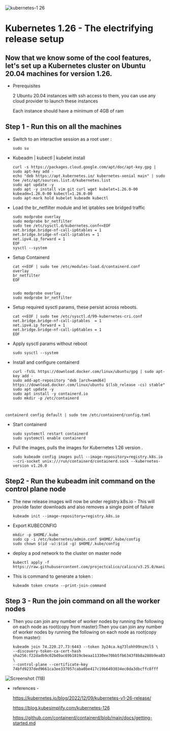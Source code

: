


![kubernetes-1 26](https://user-images.githubusercontent.com/120181043/209433967-00b5546a-d9a2-4ecf-a827-9c2dc81c4778.png)
# Kubernetes 1.26 - The electrifying release setup

## Now that we know some of the cool features, let's set up a Kubernetes cluster on Ubuntu 20.04 machines for version 1.26.

- Prerequisites

  2 Ubuntu 20.04 instances with ssh access to them, you can use any cloud provider to launch these instances

  Each instance should have a minimum of 4GB of ram
## Step 1 - Run this on all the machines
- Switch to an interactive session as a root user :
          
      sudo su
- Kubeadm | kubectl | kubelet install
          
      curl -s https://packages.cloud.google.com/apt/doc/apt-key.gpg | sudo apt-key add -
      echo "deb https://apt.kubernetes.io/ kubernetes-xenial main" | sudo tee /etc/apt/sources.list.d/kubernetes.list
      sudo apt update -y
      sudo apt -y install vim git curl wget kubelet=1.26.0-00 kubeadm=1.26.0-00 kubectl=1.26.0-00
      sudo apt-mark hold kubelet kubeadm kubectl

- Load the br_netfilter module and let iptables see bridged traffic
          
      sudo modprobe overlay
      sudo modprobe br_netfilter
      sudo tee /etc/sysctl.d/kubernetes.conf<<EOF
      net.bridge.bridge-nf-call-ip6tables = 1
      net.bridge.bridge-nf-call-iptables = 1
      net.ipv4.ip_forward = 1
      EOF
      sysctl --system

- Setup Containerd

      cat <<EOF | sudo tee /etc/modules-load.d/containerd.conf
      overlay
      br_netfilter
      EOF


      sudo modprobe overlay
      sudo modprobe br_netfilter

- Setup required sysctl params, these persist across reboots.
         
      cat <<EOF | sudo tee /etc/sysctl.d/99-kubernetes-cri.conf
      net.bridge.bridge-nf-call-iptables  = 1
      net.ipv4.ip_forward = 1
      net.bridge.bridge-nf-call-ip6tables = 1
      EOF

-  Apply sysctl params without reboot
         
       sudo sysctl --system

- Install and configure containerd 

      curl -fsSL https://download.docker.com/linux/ubuntu/gpg | sudo apt-key add -
      sudo add-apt-repository "deb [arch=amd64] https://download.docker.com/linux/ubuntu $(lsb_release -cs) stable"
      sudo apt update -y
      sudo apt install -y containerd.io
      sudo mkdir -p /etc/containerd

#  
    containerd config default | sudo tee /etc/containerd/config.toml

- Start containerd

      sudo systemctl restart containerd
      sudo systemctl enable containerd
- Pull the images, pulls the images for Kubernetes 1.26 version .

      sudo kubeadm config images pull --image-repository=registry.k8s.io --cri-socket unix:///run/containerd/containerd.sock --kubernetes-version v1.26.0

## Step2 - Run the kubeadm init command on the control plane node

- The new release images will now be under registry.k8s.io - This will provide faster downloads and also removes a single point of failure

      kubeadm init --image-repository=registry.k8s.io

- Export KUBECONFIG 

      mkdir -p $HOME/.kube
      sudo cp -i /etc/kubernetes/admin.conf $HOME/.kube/config
      sudo chown $(id -u):$(id -g) $HOME/.kube/config

- deploy a pod network to the cluster on master node

      kubectl apply -f https://raw.githubusercontent.com/projectcalico/calico/v3.25.0/manifests/calico.yaml  

- This is command to generate a token :

      kubeadm token create --print-join-command
## Step 3 - Run the join command on all the worker nodes
- Then you can join any number of worker nodes by running the following on each node as root(copy from master):Then you can join any number of worker nodes by running the following on each node as root(copy from master):
  
      kubeadm join 74.220.27.73:6443 --token 3y24ca.kq73lohh99nzmcl5 \
      --discovery-token-ca-cert-hash sha256:f22dadb9c02bd9ac69b1819cbeaa11330ee70bb5fb6343f8b8a288b9ea83b00f \
      --control-plane --certificate-key 74bfd9237ded9661ca3ee337057caba0be417c19b6493034ec0da3dbcffc8fff
 
 ![Screenshot (118)](https://user-images.githubusercontent.com/120181043/209434695-75258ab9-742a-44fb-adb9-81c5de716b66.png)


- references - 

  https://kubernetes.io/blog/2022/12/09/kubernetes-v1-26-release/

  https://blog.kubesimplify.com/kubernetes-126
  
  https://github.com/containerd/containerd/blob/main/docs/getting-started.md
